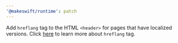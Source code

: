 ```yaml
---
'@makeswift/runtime': patch
---
```


Add `hreflang` tag to the HTML `<header>` for pages that have localized versions. Click [here](https://developers.google.com/search/docs/specialty/international/localized-versions) to learn more about `hreflang` tag.

